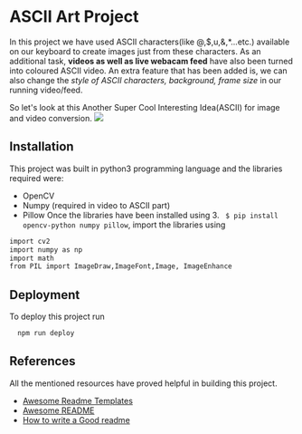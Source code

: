 # ASCII Art Project


In this project we have used ASCII characters(like @,$,u,&,*...etc.) available on our keyboard to create images just from these characters. 
As an additional task, **videos as well as live webacam feed** have also been turned into coloured ASCII video. An extra feature that has been added is, we can also change the *style of ASCII characters, background, frame size* in our running video/feed. 

So let's look at this Another Super Cool Interesting Idea(ASCII) for image and video conversion.
![](https://i.imgur.com/fJsEVJi.png)


## Installation

This project was built in python3 programming language and the libraries required were:

* OpenCV
* Numpy (required in video to ASCII part)
* Pillow
Once the libraries have been installed using 3. ` $ pip install opencv-python numpy pillow`, import the libraries using
```bash
import cv2
import numpy as np
import math
from PIL import ImageDraw,ImageFont,Image, ImageEnhance
```
    
## Deployment

To deploy this project run

```bash
  npm run deploy
```


## References
All the mentioned resources have proved helpful in building this project.

 - [Awesome Readme Templates](https://awesomeopensource.com/project/elangosundar/awesome-README-templates)
 - [Awesome README](https://github.com/matiassingers/awesome-readme)
 - [How to write a Good readme](https://bulldogjob.com/news/449-how-to-write-a-good-readme-for-your-github-project)

